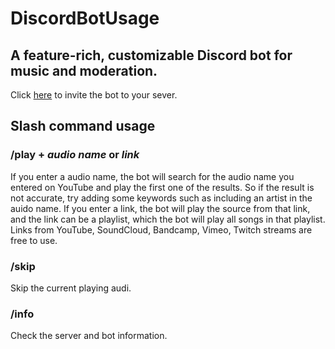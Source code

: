 # DiscordBotUsage
## A feature-rich, customizable Discord bot for music and moderation.

Click [here](https://discord.com/oauth2/authorize?client_id=1240521816582262845&permissions=8&integration_type=0&scope=bot) to invite the bot to your sever.

## Slash command usage
### /play + _audio name_ or _link_
If you enter a audio name, the bot will search for the audio name you entered on YouTube and play the first one of the results. So if the result is not accurate, try adding some keywords such as including an artist in the auido name. If you enter a link, the bot will play the source from that link, and the link can be a playlist, which the bot will play all songs in that playlist. Links from YouTube, SoundCloud, Bandcamp, Vimeo, Twitch streams are free to use. 
### /skip
Skip the current playing audi.
### /info
Check the server and bot information.


